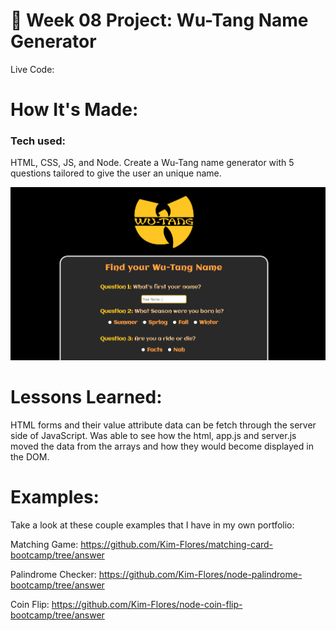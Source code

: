 # 🎤 Week 08 Project: Wu-Tang Name Generator

Live Code: 

# How It's Made:
### Tech used: 
HTML, CSS, JS, and Node. Create a Wu-Tang name generator with 5 questions tailored to give the user an unique name. 

![Wu-Tang Final](wutang.png)




# Lessons Learned:
HTML forms and their value attribute data can be fetch through the server side of JavaScript. Was able to see how the html, app.js and server.js moved the data from the arrays and how they would become displayed in the DOM.

# Examples:

Take a look at these couple examples that I have in my own portfolio:

Matching Game: https://github.com/Kim-Flores/matching-card-bootcamp/tree/answer

Palindrome Checker: https://github.com/Kim-Flores/node-palindrome-bootcamp/tree/answer

Coin Flip: https://github.com/Kim-Flores/node-coin-flip-bootcamp/tree/answer

